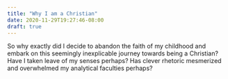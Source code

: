 ```yaml
---
title: "Why I am a Christian"
date: 2020-11-29T19:27:46-08:00
draft: true
---
```


So why exactly did I decide to abandon the faith of my childhood and embark on this seemingly inexplicable journey towards being a Christian? Have I taken leave of my senses perhaps? Has clever rhetoric mesmerized and overwhelmed my analytical faculties perhaps?